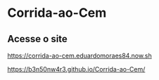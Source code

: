 # Corrida-ao-Cem

## Acesse o site

https://corrida-ao-cem.eduardomoraes84.now.sh

https://b3n50nw4r3.github.io/Corrida-ao-Cem/
